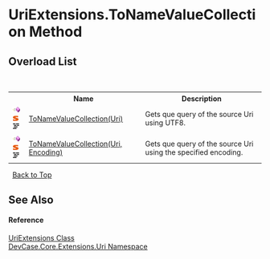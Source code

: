 # UriExtensions.ToNameValueCollection Method 
 


## Overload List
&nbsp;<table><tr><th></th><th>Name</th><th>Description</th></tr><tr><td>![Public method](media/pubmethod.gif "Public method")![Static member](media/static.gif "Static member")![Code example](media/CodeExample.png "Code example")</td><td><a href="M_DevCase_Core_Extensions_Uri_UriExtensions_ToNameValueCollection">ToNameValueCollection(Uri)</a></td><td>
Gets que query of the source Uri using UTF8.</td></tr><tr><td>![Public method](media/pubmethod.gif "Public method")![Static member](media/static.gif "Static member")![Code example](media/CodeExample.png "Code example")</td><td><a href="M_DevCase_Core_Extensions_Uri_UriExtensions_ToNameValueCollection_1">ToNameValueCollection(Uri, Encoding)</a></td><td>
Gets que query of the source Uri using the specified encoding.</td></tr></table>&nbsp;
<a href="#uriextensions.tonamevaluecollection-method">Back to Top</a>

## See Also


#### Reference
<a href="T_DevCase_Core_Extensions_Uri_UriExtensions">UriExtensions Class</a><br /><a href="N_DevCase_Core_Extensions_Uri">DevCase.Core.Extensions.Uri Namespace</a><br />